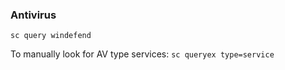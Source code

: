 
### Antivirus
`sc query windefend`

To manually look for AV type services:
`sc queryex type=service`
